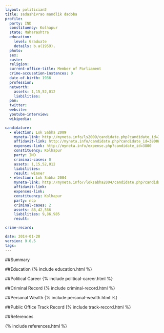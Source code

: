 ```yaml
---
layout: politician2
title: sadashivrao mandlik dadoba
profile: 
  party: IND
  constituency: Kolhapur
  state: Maharashtra
  education: 
    level: Graduate
    details: b.a(1959).
  photo: 
  sex: 
  caste: 
  religion: 
  current-office-title: Member of Parliament
  crime-accusation-instances: 0
  date-of-birth: 1936
  profession: 
  networth: 
    assets: 1,15,52,012
    liabilities: 
  pan: 
  twitter: 
  website: 
  youtube-interview: 
  wikipedia: 

candidature: 
  - election: Lok Sabha 2009
    myneta-link: http://myneta.info/ls2009/candidate.php?candidate_id=3800
    affidavit-link: http://myneta.info/candidate.php?candidate_id=3800&scan=original
    expenses-link: http://myneta.info/expense.php?candidate_id=3800
    constituency: Kolhapur 
    party: IND
    criminal-cases: 0
    assets: 1,15,52,012
    liabilities: 
    result: winner 
  - election: Lok Sabha 2004
    myneta-link: http://myneta.info//loksabha2004/candidate.php?candidate_id=2439
    affidavit-link: 
    expenses-link: 
    constituency: Kolhapur 
    party: ncp
    criminal-cases: 2
    assets: 88,42,586
    liabilities: 9,86,985
    result:  

crime-record: 

date: 2014-01-28
version: 0.0.5
tags: 
---
```

##Summary


##Education
{% include education.html %}


##Political Career
{% include political-career.html %}


##Criminal Record
{% include criminal-record.html %}


##Personal Wealth
{% include personal-wealth.html %}


##Public Office Track Record
{% include track-record.html %}


##References


{% include references.html %}